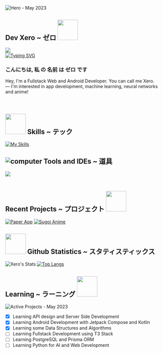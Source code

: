 ![Hero - May 2023](https://user-images.githubusercontent.com/70282966/235155619-9bda5d04-1c75-43c6-aa75-b52a7deaafe8.png)

<h2>
  Dev Xero ~ ゼロ 
  <img src="https://user-images.githubusercontent.com/70282966/228902203-3d559e94-3003-4065-8cac-0408af6d8600.gif"  width="64px" />
</h2>

![](https://komarev.com/ghpvc/?username=dev-xero&style=for-the-badge&label=Github+Profile+Visits+&color=5282ff)  
[![Typing SVG](https://readme-typing-svg.demolab.com?font=fira+code&duration=2000&pause=1000&width=565&lines=👋🏼+Hey!;I'm+Xero;I'm+an+Android+and+Web+Developer)](https://git.io/typing-svg)  

### こんにちは, 私 の 名前 は ゼロ です  

Hey, I'm a Fullstack Web and Android Developer. You can call me Xero.   
— I'm interested in app development, machine learning, neural networks and anime!

<br />

<h2>
  <img src="https://user-images.githubusercontent.com/70282966/228905474-a0863cb0-e3af-4a29-87b0-3ba0ebd1f608.gif"  width="64px" />
  Skills ~ テック
</h2>

[![My Skills](https://skillicons.dev/icons?i=kotlin,md,ts,js,html,css,react,vue,nuxt,cpp,next,flutter,dart,bash,linux,python,bootstrap,figma,firebase,nodejs,mongodb,prisma,tailwind,blender&perline=12)](https://github.com/dev-xero)
<br />
## ![computer](https://user-images.githubusercontent.com/70282966/131901446-90ec343f-6ffb-4403-80b1-1dce9a650b43.png) Tools and IDEs ~ 道具
<a href="https://github.com/dev-xero">
  <img src="https://skillicons.dev/icons?i=androidstudio,vscode,visualstudio,atom,kubernetes,docker,git" />
</a>

<br />
<br />


<h2>
  Recent Projects ~ プロジェクト
    <img src="https://user-images.githubusercontent.com/70282966/228905854-bb50aedc-a17e-4795-b47c-d9becb28432a.gif"  width="64px" />
</h2>

[![Paper App](https://readme-stats-job4fi7g8-xero-dev.vercel.app/api/pin/?username=dev-xero&repo=paper-app&theme=tokyonight&hide_border=true&bg_color=11151C)](https://github.com/dev-xero/paper-app)
[![Sugoi Anime](https://readme-stats-job4fi7g8-xero-dev.vercel.app/api/pin/?username=dev-xero&repo=sugoi-anime&theme=tokyonight&hide_border=true&bg_color=11151C)](https://github.com/dev-xero/sugoi-anime)


<h2>
   <img src="https://user-images.githubusercontent.com/70282966/228903952-92dca993-6755-4e41-a011-b2ff9fb6c451.gif"  width="64px" />
  Github Statistics ~ スタティスティックス
</h2>

![Xero's Stats](https://readme-stats-job4fi7g8-xero-dev.vercel.app/api?username=dev-xero&card_width=440&theme=tokyonight&show_icons=true&hide_border=true&bg_color=11151C)
[![Top Langs](https://readme-stats-job4fi7g8-xero-dev.vercel.app/api/top-langs/?username=dev-xero&layout=compact&langs_count=8&theme=tokyonight&hide_border=true&bg_color=11151C)](https://github.com/anuraghazra/github-readme-stats)


<h2>
  Learning ~ ラーニング
    <img src="https://user-images.githubusercontent.com/70282966/228984221-2e80abf0-3064-4a0c-a4d9-0a300313b1b4.gif"  width="64px" />
</h2>

![Active Projects - May 2023](https://user-images.githubusercontent.com/70282966/235159443-cefe9742-0264-4d5f-ae7a-66736c5aae4e.png)

- [x] Learning API design and Server Side Development
- [x] Learning Android Development with Jetpack Compose and Kotlin  
- [x] Learning some Data Structures and Algorithms  
- [ ] Learning Fullstack Development using T3 Stack
- [ ] Learning PostgreSQL and Prisma ORM
- [ ] Learning Python for AI and Web Development  
